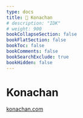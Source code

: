 ```yaml
---
type: docs
title: 🔷 Konachan
# description: "IDK"
# weight: 900
bookCollapseSection: false
bookFlatSection: false
bookToc: false
bookComments: false
bookSearchExclude: true
bookHidden: false
---
```


# Konachan

[konachan.com](https://konachan.com?nt)
